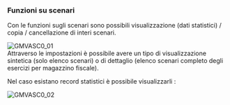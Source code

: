 ### Funzioni su scenari
Con le funzioni sugli scenari sono possibili visualizzazione (dati statistici) / copia / cancellazione di interi scenari.

![GMVASC0_01](https://doc.smeup.com/immagini/MBDOC_OGG-P_GMVASC0/GMVASC0_01.png)	
Attraverso le impostazioni è possibile avere un tipo di visualizzazione sintetica (solo elenco scenari) o di dettaglio (elenco scenari completo degli esercizi per magazzino fiscale).

Nel caso esistano record statistici è possibile visualizzarli : 

![GMVASC0_02](https://doc.smeup.com/immagini/MBDOC_OGG-P_GMVASC0/GMVASC0_02.png)
